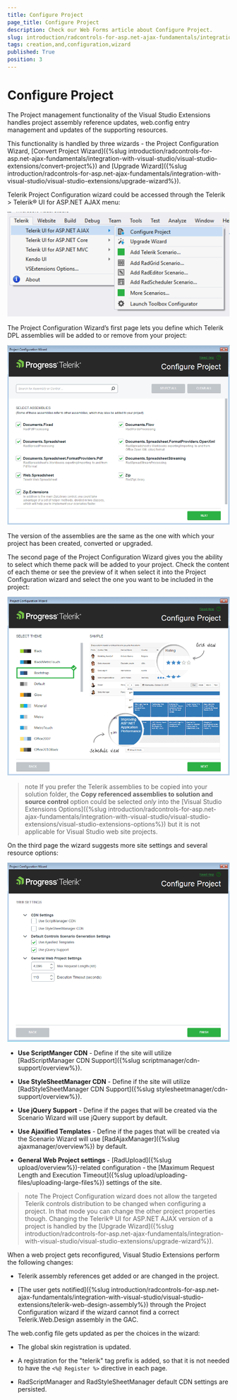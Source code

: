 ```yaml
---
title: Configure Project
page_title: Configure Project
description: Check our Web Forms article about Configure Project.
slug: introduction/radcontrols-for-asp.net-ajax-fundamentals/integration-with-visual-studio/visual-studio-extensions/configure-project
tags: creation,and,configuration,wizard
published: True
position: 3
---
```


# Configure Project




The Project management functionality of the Visual Studio Extensions handles project assembly reference updates, web.config entry management and updates of the supporting resources.

This functionality is handled by three wizards - the Project Configuration Wizard, [Convert Project Wizard]({%slug introduction/radcontrols-for-asp.net-ajax-fundamentals/integration-with-visual-studio/visual-studio-extensions/convert-project%}) and [Upgrade Wizard]({%slug introduction/radcontrols-for-asp.net-ajax-fundamentals/integration-with-visual-studio/visual-studio-extensions/upgrade-wizard%}).


Telerik Project Configuration wizard could be accessed through the Telerik > Telerik® UI for ASP.NET AJAX menu:

![introduction-vsx configurewizard menu](images/introduction-vsx_telerikmenu_configurewizard.png)

The Project Configuration Wizard’s first page lets you define which Telerik DPL assemblies will be added to or remove from your project:

![introduction-vsx configurewizard assemblies](images/introduction-vsx_configurewizard_assembliesselection.png) 

The version of the assemblies are the same as the one with which your project has been created, converted or upgraded.

The second page of the Project Configuration Wizard gives you the ability to select which theme pack will be added to your project. Check the content of each theme or see the preview of it when select it into the Project Configuration wizard and select the one you want to be included in the project:

![introduction-vsx configurewizard themes](images/introduction-vsx_configurewizard_themes.png) 

>note If you prefer the Telerik assemblies to be copied into your solution folder, the **Copy referenced assemblies to solution and source control** option could be selected *only* into the [Visual Studio Extensions Options]({%slug introduction/radcontrols-for-asp.net-ajax-fundamentals/integration-with-visual-studio/visual-studio-extensions/visual-studio-extensions-options%}) but it is not applicable for Visual Studio web site projects.

On the third page the wizard suggests more site settings and several resource options:

![introduction-vsx configurewizard websettings](images/introduction-vsx_configurewizard_websettings.png)  

* **Use ScriptManger CDN** - Define if the site will utilize [RadScriptManager CDN Support]({%slug scriptmanager/cdn-support/overview%}).

* **Use StyleSheetManager CDN** - Define if the site will utilize [RadStyleSheetManager CDN Support]({%slug stylesheetmanager/cdn-support/overview%}).

* **Use jQuery Support** - Define if the pages that will be created via the Scenario Wizard will use jQuery support by default.

* **Use Ajaxified Templates** - Define if the pages that will be created via the Scenario Wizard will use [RadAjaxManager]({%slug ajaxmanager/overview%}) by default.

* **General Web Project settings** - [RadUpload]({%slug upload/overview%})-related configuration - the [Maximum Request Length and Execution Timeout]({%slug upload/uploading-files/uploading-large-files%}) settings of the site.


>note The Project Configuration wizard does not allow the targeted Telerik controls distribution to be changed when configuring a project. In that mode you can change the other project properties though. Changing the Telerik® UI for ASP.NET AJAX version of a project is handled by the [Upgrade Wizard]({%slug introduction/radcontrols-for-asp.net-ajax-fundamentals/integration-with-visual-studio/visual-studio-extensions/upgrade-wizard%}).
>


When a web project gets reconfigured, Visual Studio Extensions perform the following changes:

* Telerik assembly references get added or are changed in the project.

* [The user gets notified]({%slug introduction/radcontrols-for-asp.net-ajax-fundamentals/integration-with-visual-studio/visual-studio-extensions/telerik-web-design-assembly%}) through the Project Configuration wizard if the wizard cannot find a correct Telerik.Web.Design assembly in the GAC.

The web.config file gets updated as per the choices in the wizard:

* The global skin registration is updated.

* A registration for the "telerik" tag prefix is added, so that it is not needed to have the `<%@ Register %>` directive in each page.

* RadScriptManager and RadStyleSheetManager default CDN settings are persisted.
